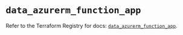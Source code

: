 # `data_azurerm_function_app`

Refer to the Terraform Registry for docs: [`data_azurerm_function_app`](https://registry.terraform.io/providers/hashicorp/azurerm/4.31.0/docs/data-sources/function_app).
